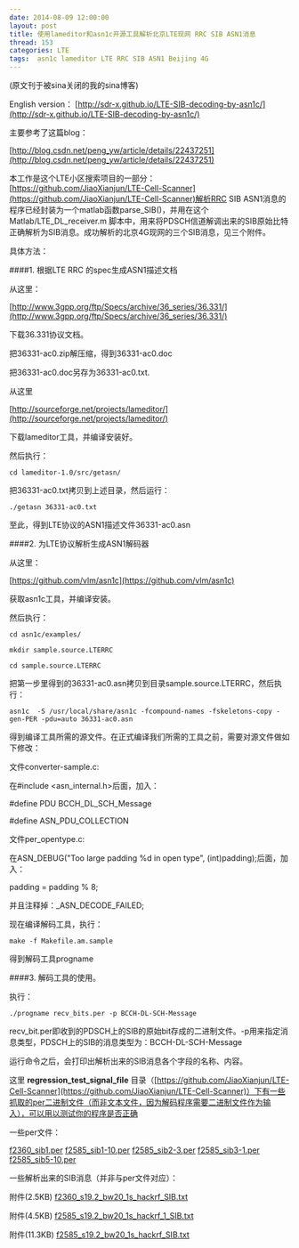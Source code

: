 ```yaml
---
date: 2014-08-09 12:00:00
layout: post
title: 使用lameditor和asn1c开源工具解析北京LTE现网 RRC SIB ASN1消息
thread: 153
categories: LTE
tags:  asn1c lameditor LTE RRC SIB ASN1 Beijing 4G
---
```


(原文刊于被sina关闭的我的sina博客)

English version： [http://sdr-x.github.io/LTE-SIB-decoding-by-asn1c/](http://sdr-x.github.io/LTE-SIB-decoding-by-asn1c/)
  
主要参考了这篇blog： 

[http://blog.csdn.net/peng_yw/article/details/22437251](http://blog.csdn.net/peng_yw/article/details/22437251)
  
本工作是这个LTE小区搜索项目的一部分： [https://github.com/JiaoXianjun/LTE-Cell-Scanner](https://github.com/JiaoXianjun/LTE-Cell-Scanner)解析RRC SIB ASN1消息的程序已经封装为一个matlab函数parse_SIB()，并用在这个Matlab/LTE_DL_receiver.m 脚本中，用来将PDSCH信道解调出来的SIB原始比特正确解析为SIB消息。成功解析的北京4G现网的三个SIB消息，见三个附件。 
  
具体方法： 
  
####1. 根据LTE RRC 的spec生成ASN1描述文档 
  
从这里： 

[http://www.3gpp.org/ftp/Specs/archive/36_series/36.331/](http://www.3gpp.org/ftp/Specs/archive/36_series/36.331/)

下载36.331协议文档。 

把36331-ac0.zip解压缩，得到36331-ac0.doc 

把36331-ac0.doc另存为36331-ac0.txt. 
  
从这里 

[http://sourceforge.net/projects/lameditor/](http://sourceforge.net/projects/lameditor/)

下载lameditor工具，并编译安装好。 
  
然后执行： 
  
    cd lameditor-1.0/src/getasn/ 
  
把36331-ac0.txt拷贝到上述目录，然后运行： 

    ./getasn 36331-ac0.txt 
  
至此，得到LTE协议的ASN1描述文件36331-ac0.asn 
  
####2. 为LTE协议解析生成ASN1解码器 
  
从这里： 

[https://github.com/vlm/asn1c](https://github.com/vlm/asn1c)

获取asn1c工具，并编译安装。 
  
然后执行： 
  
    cd asn1c/examples/ 
    
    mkdir sample.source.LTERRC 
    
    cd sample.source.LTERRC 
  
把第一步里得到的36331-ac0.asn拷贝到目录sample.source.LTERRC，然后执行： 
  
    asn1c  -S /usr/local/share/asn1c -fcompound-names -fskeletons-copy -gen-PER -pdu=auto 36331-ac0.asn 
  
得到编译工具所需的源文件。在正式编译我们所需的工具之前，需要对源文件做如下修改： 
  
文件converter-sample.c: 

在#include <asn_internal.h>后面，加入： 

\#define PDU BCCH_DL_SCH_Message 

\#define ASN_PDU_COLLECTION 
  
文件per_opentype.c: 

在ASN_DEBUG("Too large padding %d in open type", (int)padding);后面，加入： 

padding = padding % 8; 

并且注释掉：_ASN_DECODE_FAILED; 
  
现在编译解码工具，执行： 
  
    make -f Makefile.am.sample 
  
得到解码工具progname 
  
####3. 解码工具的使用。 
  
执行： 
  
    ./progname recv_bits.per -p BCCH-DL-SCH-Message 
  
recv_bit.per即收到的PDSCH上的SIB的原始bit存成的二进制文件。-p用来指定消息类型，PDSCH上的SIB的消息类型为：BCCH-DL-SCH-Message 
  
运行命令之后，会打印出解析出来的SIB消息各个字段的名称、内容。 

这里 **regression_test_signal_file** 目录（[https://github.com/JiaoXianjun/LTE-Cell-Scanner](https://github.com/JiaoXianjun/LTE-Cell-Scanner)）下有一些抓取的per二进制文件（而非文本文件，因为解码程序需要二进制文件作为输入），可以用以测试你的程序是否正确

一些per文件：

[f2360_sib1.per](https://github.com/sdr-x/sdr-x.github.io/blob/master/_resource/f2360_sib1.per)
[f2585_sib1-10.per](https://github.com/sdr-x/sdr-x.github.io/blob/master/_resource/f2585_sib1-10.per)
[f2585_sib2-3.per](https://github.com/sdr-x/sdr-x.github.io/blob/master/_resource/f2585_sib2-3.per)
[f2585_sib3-1.per](https://github.com/sdr-x/sdr-x.github.io/blob/master/_resource/f2585_sib3-1.per)
[f2585_sib5-10.per](https://github.com/sdr-x/sdr-x.github.io/blob/master/_resource/f2585_sib5-10.per)

一些解析出来的SIB消息（并非与per文件对应）：

附件(2.5KB) [f2360_s19.2_bw20_1s_hackrf_SIB.txt](https://github.com/sdr-x/sdr-x.github.io/blob/master/_resource/f2360_s19.2_bw20_1s_hackrf_SIB.txt)

附件(4.5KB) [f2585_s19.2_bw20_1s_hackrf_1_SIB.txt](https://github.com/sdr-x/sdr-x.github.io/blob/master/_resource/f2585_s19.2_bw20_1s_hackrf_SIB.txt)

附件(11.3KB) [f2585_s19.2_bw20_1s_hackrf_SIB.txt](https://github.com/sdr-x/sdr-x.github.io/blob/master/_resource/f2585_s19.2_bw20_1s_hackrf_1_SIB.txt)
